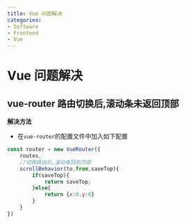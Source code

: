 ```yaml
---
title: Vue 问题解决
categories:
- Software
- Frontend
- Vue
---
```

# Vue 问题解决

## vue-router 路由切换后,滚动条未返回顶部

**解决方法**

- 在`vue-router`的配置文件中加入如下配置

```js
const router = new VueRouter({
    routes,
    //切换路由后,滚动条回到顶部
    scrollBehavior(to,from,saveTop){
        if(saveTop){
            return saveTop;
        }else{
            return {x:0,y:0}
        }
    }
})
```

